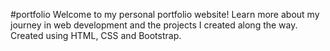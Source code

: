 #portfolio
Welcome to my personal portfolio website! Learn more about my journey in web development and the projects I created along the way. Created using HTML, CSS and Bootstrap.
